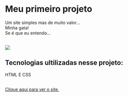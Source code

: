 <h1>Meu primeiro projeto</h1>
<p>Um site simples mas de muito valor...<br>Minha gata!<br>Se é que eu entendo...</p>
<br>
<img src="https://github.com/alexandrecostacode/primeiro-projeto-responsivo/blob/main/Imagens/imagem-pc.PNG?raw=true">
<br>
<h2>Tecnologias ultilizadas nesse projeto:</h2>
<p>HTML E CSS</p>
<br>
<a href="https://alexandrecostacode.github.io/primeiro-projeto/" target="_blank" rel="noopener noreferrer">Clique aqui para ver o site.</a>
